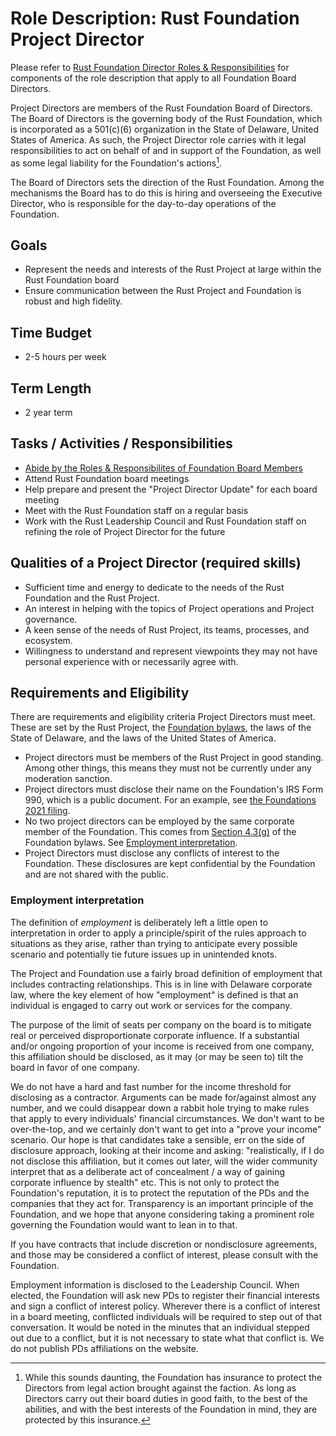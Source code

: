 # Role Description: Rust Foundation Project Director

Please refer to [Rust Foundation Director Roles & Responsibilities][director-role] for components of the role description that apply to all Foundation Board Directors.

Project Directors are members of the Rust Foundation Board of Directors.
The Board of Directors is the governing body of the Rust Foundation, which is incorporated as a 501(c)(6) organization in the State of Delaware, United States of America.
As such, the Project Director role carries with it legal responsibilities to act on behalf of and in support of the Foundation, as well as some legal liability for the Foundation's actions[^liability].

The Board of Directors sets the direction of the Rust Foundation.
Among the mechanisms the Board has to do this is hiring and overseeing the Executive Director, who is responsible for the day-to-day operations of the Foundation.

[^liability]: While this sounds daunting, the Foundation has insurance to protect the Directors from legal action brought against the faction. As long as Directors carry out their board duties in good faith, to the best of the abilities, and with the best interests of the Foundation in mind, they are protected by this insurance.

## Goals

- Represent the needs and interests of the Rust Project at large within the Rust Foundation board
- Ensure communication between the Rust Project and Foundation is robust and high fidelity.

## Time Budget

- 2-5 hours per week

## Term Length

- 2 year term

## Tasks / Activities / Responsibilities

- [Abide by the Roles & Responsibilites of Foundation Board Members](https://foundation.rust-lang.org/static/board-director-role-description.pdf)
- Attend Rust Foundation board meetings
- Help prepare and present the "Project Director Update" for each board meeting
- Meet with the Rust Foundation staff on a regular basis
- Work with the Rust Leadership Council and Rust Foundation staff on refining the role of Project Director for the future

## Qualities of a Project Director (required skills)

- Sufficient time and energy to dedicate to the needs of the Rust Foundation and the Rust Project.
- An interest in helping with the topics of Project operations and Project governance.
- A keen sense of the needs of Rust Project, its teams, processes, and ecosystem.
- Willingness to understand and represent viewpoints they may not have personal experience with or necessarily agree with.

## Requirements and Eligibility

There are requirements and eligibility criteria Project Directors must meet.
These are set by the Rust Project, the [Foundation bylaws], the laws of the State of Delaware, and the laws of the United States of America.

- Project directors must be members of the Rust Project in good standing.
  Among other things, this means they must not be currently under any moderation sanction.
- Project directors must disclose their name on the Foundation's IRS Form 990, which is a public document. For an example, see [the Foundations 2021 filing][form-990].
- No two project directors can be employed by the same corporate member of the Foundation.
  This comes from [Section 4.3(g)] of the Foundation bylaws. See [Employment interpretation](#employment-interpretation).
- Project Directors must disclose any conflicts of interest to the Foundation.
  These disclosures are kept confidential by the Foundation and are not shared with the public.

### Employment interpretation

The definition of *employment* is deliberately left a little open to interpretation in order to apply a principle/spirit of the rules approach to situations as they arise, rather than trying to anticipate every possible scenario and potentially tie future issues up in unintended knots.

The Project and Foundation use a fairly broad definition of employment that includes contracting relationships. This is in line with Delaware corporate law, where the key element of how "employment" is defined is that an individual is engaged to carry out work or services for the company.

The purpose of the limit of seats per company on the board is to mitigate real or perceived disproportionate corporate influence. If a substantial and/or ongoing proportion of your income is received from one company, this affiliation should be disclosed, as it may (or may be seen to) tilt the board in favor of one company.

We do not have a hard and fast number for the income threshold for disclosing as a contractor. Arguments can be made for/against almost any number, and we could disappear down a rabbit hole trying to make rules that apply to every individuals' financial circumstances. We don't want to be over-the-top, and we certainly don't want to get into a "prove your income" scenario. Our hope is that candidates take a sensible, err on the side of disclosure approach, looking at their income and asking: "realistically, if I do not disclose this affiliation, but it comes out later, will the wider community interpret that as a deliberate act of concealment / a way of gaining corporate influence by stealth" etc. This is not only to protect the Foundation's reputation, it is to protect the reputation of the PDs and the companies that they act for. Transparency is an important principle of the Foundation, and we hope that anyone considering taking a prominent role governing the Foundation would want to lean in to that.

If you have contracts that include discretion or nondisclosure agreements, and those may be considered a conflict of interest, please consult with the Foundation.

Employment information is disclosed to the Leadership Council. When elected, the Foundation will ask new PDs to register their financial interests and sign a conflict of interest policy. Wherever there is a conflict of interest in a board meeting, conflicted individuals will be required to step out of that conversation. It would be noted in the minutes that an individual stepped out due to a conflict, but it is not necessary to state what that conflict is. We do not publish PDs affiliations on the website.

[director-role]: https://rustfoundation.org/wp-content/uploads/2023/12/board-director-role-description.pdf
[Foundation bylaws]: https://foundation.rust-lang.org/policies/bylaws/#article-iv%3A-directors
[form-990]: https://foundation.rust-lang.org/static/publications/financial-filings/form-990-2021.pdf
[Section 4.3(g)]: https://foundation.rust-lang.org/policies/bylaws/#section-4.3-nomination%2C-election-and-term-of-office-of-directors
